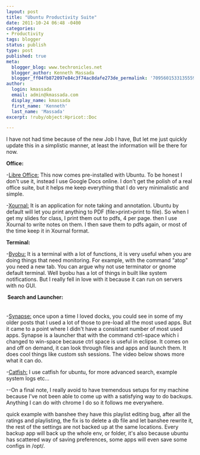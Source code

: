 ```yaml
---
layout: post
title: "Ubuntu Productivity Suite"
date: 2011-10-24 06:48 -0400
categories:
- Productivity
tags: blogger
status: publish
type: post
published: true
meta:
  blogger_blog: www.techronicles.net
  blogger_author: Kenneth Massada
  blogger_ff04fb872097e84c3f74ac8dafe273de_permalink: '7095601533135559648'
author:
  login: kmassada
  email: admin@kmassada.com
  display_name: kmassada
  first_name: 'Kenneth'
  last_name: 'Massada'
excerpt: !ruby/object:Hpricot::Doc

---
```

<p>I have not had time because of the new Job I have, But let me just quickly update this in a simplistic manner, at least the information will be there for now. </p>
<p><b>Office:</b></p>
<p>-<a href="http://www.libreoffice.org/">Libre Office:</a> This now comes pre-installed with Ubuntu. To be honest I don't use it, instead I use Google Docs online. I don't get the polish of a real office suite, but it helps me keep everything that I do very minimalistic and simple.</p>
<p>-<a href="http://xournal.sourceforge.net/">Xournal:</a> It is an application for note taking and annotation. Ubuntu by default will let you print anything to PDF (file&gt;print&gt;print to file). So when I get my slides for class, I print them out to pdfs, 4 per page. then I use Xournal to write notes on them. I then save them to pdfs again, or most of the time keep it in Xournal format.
<div class="separator" style="clear:both;text-align:center;"></div>
<p><b>Terminal: </b></p>
<p>-<a href="https://launchpad.net/byobu">Byobu:</a> It is a terminal with a lot of functions, it is very useful when you are doing things that need monitoring. For example, with the command "atop" you need a new tab. You can argue why not use terminator or gnome default terminal. Well byobu has a lot of things in built like system notifications. But I really fell in love with it because it can run on servers with no GUI.</p>
<p><b> Search and Launcher:</b><br /><b><br /></b><br />-<a href="https://launchpad.net/~synapse-core/+archive/ppa">Synapse:</a> once upon a time I loved docks, you could see in some of my older posts that I used a lot of those to pre-load all the most used apps. But it came to a point where I didn't have a consistant number of most used apps. Synapse is a launcher that with the command ctrl-space which i changed to win-space because ctrl space is useful in eclipse. It comes on and off on demand, it can look through files and apps and launch them. It does cool things like custom ssh sessions. The video below shows more what it can do.</p>
<div class="separator" style="clear:both;text-align:center;"></div>
<p>-<a href="http://www.ubuntugeek.com/catfish-file-search-tool-that-support-several-different-engines.html">Catfish:</a> I use catfish for ubuntu, for more advanced search, example system logs etc...</p>
<p>--On a final note, I really avoid to have tremendous setups for my machine because I've not been able to come up with a satisfying way to do backups. Anything I can do with chrome I do so it follows me everywhere.</p>
<p>quick example with banshee they have this playlist editing bug, after all the ratings and playlisting, the fix is to delete a db file and let banshee rewrite it, the rest of the settings are not backed up at the same locations. Every backup app will back up the whole env, or folder, it's also because ubuntu has scattered way of saving preferences, some apps will even save some configs in /opt/.</p>
